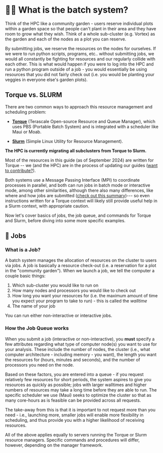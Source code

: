 # 👩🌾 What is the batch system?

Think of the HPC like a community garden - users reserve individual plots within a garden space so that people can't plant in their area and they have room to grow what they wish. Think of a whole sub-cluster (e.g. Vortex) as the garden and each of the nodes as a plot you can reserve. 

By submitting jobs, we reserve the resources on the nodes for ourselves. If we were to run python scripts, programs, etc.. without submitting jobs, we would all constantly be fighting for resources and our regularly collide with each other. This is what would happen if you were to log into the HPC and run a python program outside of a job - you would essentially be using resources that you did not fairly check out (i.e. you would be planting your veggies in everyone else's garden plots).

## Torque vs. SLURM

There are two common ways to approach this resource management and scheduling problem: 

- [**Torque**](https://en.wikipedia.org/wiki/TORQUE) (Terascale Open-source Resource and Queue Manager), which uses PBS (Portable Batch System) and is integrated with a scheduler like Maui or Moab.

- [**Slurm**](https://en.wikipedia.org/wiki/Slurm_Workload_Manager) (Simple Linux Utility for Resource Management).  

**The HPC is currently migrating all subclusters from Torque to Slurm.**  

Most of the resources in this guide (as of September 2024) are written for Torque -- we (and the HPC) are in the process of updating our guides ([want to contribute?](https://github.com/D8A-SCIENCE/hpc-gitbook)). 

Both systems use a Message Passing Interface (MPI) to coordinate processes in parallel, and both can run jobs in batch mode or interactive mode, among other similarities, although there also many differences, like where and how jobs are submitted ([check out this summary](https://www.wm.edu/offices/it/services/researchcomputing/using/running_jobs_slurm/))--- so even instructions written for a Torque context will likely still provide useful help in a Slurm context, with appropriate caution.

Now let's cover basics of jobs, the job queue, and commands for Torque and Slurm, before diving into some more specific examples.


## 👷 Jobs

### What is a Job?

A batch system manages the allocation of resources on the cluster to users via jobs.  A job is basically a resource check-out (i.e. a reservation for a plot in the "community garden"). When we launch a job, we tell the computer a couple basic things:

1. Which sub-cluster you would like to run on
2. How many nodes and processors you would like to check out
3. How long you want your resources for (i.e. the maximum amount of time you expect your program to take to run) - this is called the _walltime_
4. The name of your job

You can run either non-interactive or interactive jobs.


### How the Job Queue works

When you submit a job (interactive or non-interactive), you **must** specify a few attributes regarding what type of computer node(s) you want to use for your analysis.  These include the number of nodes, the cluster (i.e., what computer architecture - including memory - you want), the length you want the resources for (hours, minutes and seconds), and the number of processors you need on the node. 

Based on these factors, you are entered into a queue - if you request relatively few resources for short periods, the system aspires to give you resources as quickly as possible; jobs with larger walltimes and higher numbers of resources may take a long time before they are able to run.  The specific scheduler we use (Maui) seeks to optimize the cluster so that as many core-hours as is feasible can be provided across all requests.

The take-away from this is that it is important to not request more than you need - i.e., launching more, smaller jobs will enable more flexibility in scheduling, and thus provide you with a higher likelihood of receiving resources.

All of the above applies equally to servers running the Torque or Slurm resource managers.  Specific commands and procedures will differ, however, depending on the manager framework.
